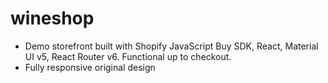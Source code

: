 # wineshop

- Demo storefront built with Shopify JavaScript Buy SDK, React, Material UI v5, React Router v6. Functional up to checkout.
- Fully responsive original design

